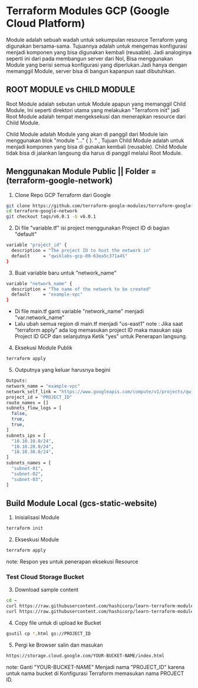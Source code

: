 # Terraform Modules GCP (Google Cloud Platform)
Module adalah sebuah wadah untuk sekumpulan resource Terraform yang digunakan bersama-sama. Tujuannya adalah untuk mengemas konfigurasi menjadi komponen yang bisa digunakan kembali (reusable). Jadi analoginya seperti ini dari pada membangun server dari Nol, Bisa menggunakan Module yang berisi semua konfigurasi yang diperlukan.Jadi hanya dengan memanggil Module, server bisa di bangun kapanpun saat dibutuhkan.

## ROOT MODULE vs CHILD MODULE
Root Module adalah sebutan untuk Module apapun yang memanggil Child Module, Ini seperti direktori utama yang melakukan "Terraform init" jadi Root Module adalah tempat mengeksekusi dan menerapkan resource dari Child Module.

Child Module adalah Module yang akan di panggil dari Module lain menggunakan blok "module "..." { }. " , Tujuan Child Module adalah untuk menjadi komponen yang bisa di gunakan kembali (reusable). Child Module tidak bisa di jalankan langsung dia harus di panggil melalui Root Module.

## Menggunakan Module Public || Folder = (terraform-google-network)

1. Clone Repo GCP Terraform dari Google
```bash
git clone https://github.com/terraform-google-modules/terraform-google-network
cd terraform-google-network
git checkout tags/v6.0.1 -b v6.0.1
```

2. Di file "variable.tf" isi project menggunakan Project ID di bagian "default"
```bash
variable "project_id" {
  description = "The project ID to host the network in"
  default     = "qwiklabs-gcp-00-63ea5c371a45"
}
```

3. Buat variable baru untuk "network_name"
```bash
variable "network_name" {
  description = "The name of the network to be created"
  default     = "example-vpc"
}
```

- Di file main.tf ganti variable "network_name" menjadi "var.network_name"
- Lalu ubah semua region di main.tf menjadi "us-east1"
note : Jika saat "terraform apply" ada log memasukan project ID maka masukan saja Project ID GCP dan selanjutnya Ketik "yes" untuk Penerapan langsung.

4. Eksekusi Module Publik
```bash
terraform apply
```

5. Outputnya yang keluar harusnya begini 
```bash
Outputs:
network_name = "example-vpc"
network_self_link = "https://www.googleapis.com/compute/v1/projects/qwiklabs-gcp-01-a68489b0625b/global/networks/example-vpc"
project_id = "PROJECT_ID"
route_names = []
subnets_flow_logs = [
  false,
  true,
  true,
]
subnets_ips = [
  "10.10.10.0/24",
  "10.10.20.0/24",
  "10.10.30.0/24",
]
subnets_names = [
  "subnet-01",
  "subnet-02",
  "subnet-03",
]
```

## Build Module Local (gcs-static-website)

1. Inisialisasi Module
```bash
terraform init
```

2. Ekseskusi Module
```bash
terraform apply
```
note: Respon yes untuk penerapan eksekusi Resource

### Test Cloud Storage Bucket
3. Download sample content
```bash
cd ~
curl https://raw.githubusercontent.com/hashicorp/learn-terraform-modules/master/modules/aws-s3-static-website-bucket/www/index.html > index.html
curl https://raw.githubusercontent.com/hashicorp/learn-terraform-modules/blob/master/modules/aws-s3-static-website-bucket/www/error.html > error.html
```

4. Copy file untuk di upload ke Bucket
```bash
gsutil cp *.html gs://PROJECT_ID
```

5. Pergi ke Browser salin dan masukan
```bash
https://storage.cloud.google.com/YOUR-BUCKET-NAME/index.html
```
note: Ganti "YOUR-BUCKET-NAME" Menjadi nama "PROJECT_ID" karena untuk nama bucket di Konfigurasi Terraform memasukan nama PROJECT ID.
